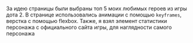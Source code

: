 За идею страницы были выбраны топ 5 моих любимых героев из игры дота 2.
В странице использовались анимации с помощью `keyframes`, верстка с помощью flexbox.
Также, я взял элемент статистики персонажа с официального сайта игры, для наглядности самого персонажа
